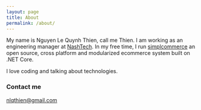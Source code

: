 ```yaml
---
layout: page
title: About
permalink: /about/
---
```


My name is Nguyen Le Quynh Thien, call me Thien. I am working as an engineering manager at [NashTech](https://www.nashtechglobal.com). In my free time, I run [simplcommerce](http://www.simplcommerce.com) an open source, cross platform and modularized ecommerce system built on .NET Core.

I love coding and talking about technologies.


### Contact me

[nlqthien@gmail.com](mailto:nlqthien@gmail.com)
